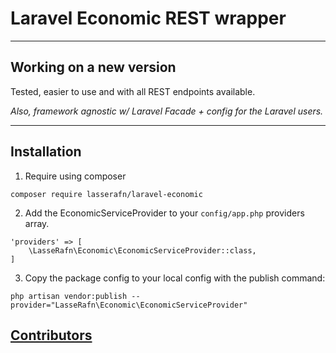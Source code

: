 # Laravel Economic REST wrapper

------

## Working on a new version

Tested, easier to use and with all REST endpoints available.

*Also, framework agnostic w/ Laravel Facade + config for the Laravel users.*

------

## Installation

1. Require using composer
````
composer require lasserafn/laravel-economic
````

2. Add the EconomicServiceProvider to your ````config/app.php```` providers array.
````
'providers' => [
    \LasseRafn\Economic\EconomicServiceProvider::class,
]
````
3. Copy the package config to your local config with the publish command: 
```
php artisan vendor:publish --provider="LasseRafn\Economic\EconomicServiceProvider"
```
## [Contributors](https://github.com/LasseRafn/laravel-economic/graphs/contributors)
